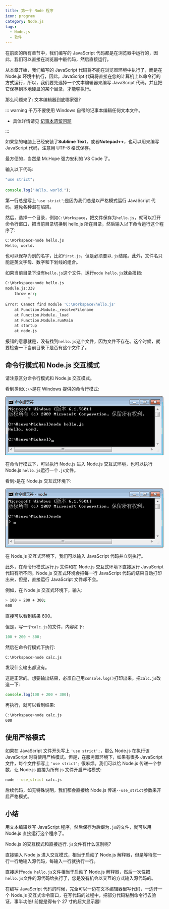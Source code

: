 ```yaml
---
title: 第一个 Node 程序
icon: program
category: Node.js
tags:
  - Node.js
  - 软件
---
```


在前面的所有章节中，我们编写的 JavaScript 代码都是在浏览器中运行的，因此，我们可以直接在浏览器中敲代码，然后直接运行。

从本章开始，我们编写的 JavaScript 代码将不能在浏览器环境中执行了，而是在 Node.js 环境中执行，因此，JavaScript 代码将直接在您的计算机上以命令行的方式运行，所以，我们要先选择一个文本编辑器来编写 JavaScript 代码，并且把它保存到本地硬盘的某个目录，才能够执行。

<!-- more -->

那么问题来了: 文本编辑器到底哪家强?

::: warning
千万不要使用 Windows 自带的记事本编辑任何文本文件。

- 具体详情请见 [记事本遗留问题](../windows/notepad.md)

:::

如果您的电脑上已经安装了**Sublime Text**，或者**Notepad++**，也可以用来编写 JavaScript 代码，注意用 UTF-8 格式保存。

最方便的，当然是 Mr.Hope 强力安利的 VS Code 了。

输入以下代码:

```js
"use strict";

console.log("Hello, world.");
```

第一行总是写上`'use strict'`;是因为我们总是以严格模式运行 JavaScript 代码，避免各种潜在陷阱。

然后，选择一个目录，例如`C:\Workspace`，把文件保存为`hello.js`，就可以打开命令行窗口，把当前目录切换到 hello.js 所在目录，然后输入以下命令运行这个程序了:

```bash
C:\Workspace>node hello.js
Hello, world.
```

也可以保存为别的名字，比如`first.js`，但是必须要以`.js`结尾。此外，文件名只能是英文字母、数字和下划线的组合。

如果当前目录下没有`hello.js`这个文件，运行`node hello.js`就会报错:

```sh
C:\Workspace>node hello.js
module.js:338
    throw err;
          ^
Error: Cannot find module 'C:\Workspace\hello.js'
    at Function.Module._resolveFilename
    at Function.Module._load
    at Function.Module.runMain
    at startup
    at node.js
```

报错的意思就是，没有找到`hello.js`这个文件，因为文件不存在。这个时候，就要检查一下当前目录下是否有这个文件了。

## 命令行模式和 Node.js 交互模式

请注意区分命令行模式和 Node.js 交互模式。

看到类似`C:\>`是在 Windows 提供的命令行模式:

![run-node-hello](./assets/run-node-hello.png)

在命令行模式下，可以执行 Node.js 进入 Node.js 交互式环境，也可以执行 Node.js `hello.js`运行一个`.js`文件。

看到`>`是在 Node.js 交互式环境下:

![node-interactive-env](./assets/node-interactive-env.png)

在 Node.js 交互式环境下，我们可以输入 JavaScript 代码并立刻执行。

此外，在命令行模式运行.js 文件和在 Node.js 交互式环境下直接运行 JavaScript 代码有所不同。Node.js 交互式环境会把每一行 JavaScript 代码的结果自动打印出来，但是，直接运行 JavaScript 文件却不会。

例如，在 Node.js 交互式环境下，输入:

```sh
> 100 + 200 + 300;
600
```

直接可以看到结果 600。

但是，写一个`calc.js`的文件，内容如下:

```js
100 + 200 + 300;
```

然后在命令行模式下执行:

```bash
C:\Workspace>node calc.js
```

发现什么输出都没有。

这是正常的。想要输出结果，必须自己用`console.log()`打印出来。把`calc.js`改造一下:

```js
console.log(100 + 200 + 300);
```

再执行，就可以看到结果:

```bash
C:\Workspace>node calc.js
600
```

## 使用严格模式

如果在 JavaScript 文件开头写上 `'use strict';`，那么 Node.js 在执行该 JavaScript 时将使用严格模式。但是，在服务器环境下，如果有很多 JavaScript 文件，每个文件都写上 `'use strict';` 很麻烦。我们可以给 Node.js 传递一个参数，让 Node.js 直接为所有 js 文件开启严格模式:

```sh
node --use_strict calc.js
```

后续代码，如无特殊说明，我们都会直接给 Node.js 传递`--use_strict`参数来开启严格模式。

## 小结

用文本编辑器写 JavaScript 程序，然后保存为后缀为`.js`的文件，就可以用 Node.js 直接运行这个程序了。

Node.js 的交互模式和直接运行`.js`文件有什么区别呢?

直接输入 Node.js 进入交互模式，相当于启动了 Node.js 解释器，但是等待您一行一行地输入源代码，每输入一行就执行一行。

直接运行`node hello.js`文件相当于启动了 Node.js 解释器，然后一次性把`hello.js`文件的源代码给执行了，您是没有机会以交互的方式输入源代码的。

在编写 JavaScript 代码的时候，完全可以一边在文本编辑器里写代码，一边开一个 Node.js 交互式命令窗口，在写代码的过程中，把部分代码粘到命令行去验证，事半功倍! 前提是得有个 27 寸的超大显示器!
